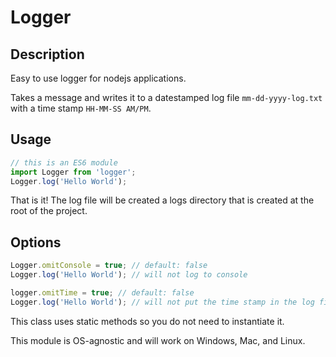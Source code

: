 # Logger

## Description
Easy to use logger for nodejs applications.
                                   
Takes a message and writes it to a datestamped log file `mm-dd-yyyy-log.txt` with a time stamp `HH-MM-SS AM/PM`.

## Usage
```javascript
// this is an ES6 module
import Logger from 'logger';
Logger.log('Hello World');
```
That is it! The log file will be created a logs directory that is created at the root of the project.

## Options
```javascript
Logger.omitConsole = true; // default: false
Logger.log('Hello World'); // will not log to console
```
```javascript
logger.omitTime = true; // default: false
Logger.log('Hello World'); // will not put the time stamp in the log file.
```

This class uses static methods so you do not need to instantiate it.

This module is OS-agnostic and will work on Windows, Mac, and Linux.